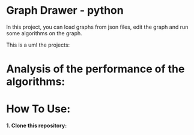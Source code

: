 # Graph Drawer - python

In this project, you can load graphs from json files, edit the graph and run some algorithms on the graph.

This is a uml the projects:



# Analysis of the performance of the algorithms:




# How To Use:

__1. Clone this repository:__

   
